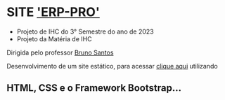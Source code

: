 # SITE ['ERP-PRO'](https://6488d27dda9bcd1a0a6a5040--astounding-kleicha-e4826b.netlify.app/) 
- Projeto de IHC do 3° Semestre do ano de 2023
- Projeto da Matéria de IHC

Dirigida pelo professor [Bruno Santos](https://www.instagram.com/brunosantos.mi/)

Desenvolvimento de um site estático, para acessar [clique aqui](https://6488d27dda9bcd1a0a6a5040--astounding-kleicha-e4826b.netlify.app/) utilizando 
## HTML, CSS e o Framework Bootstrap...
